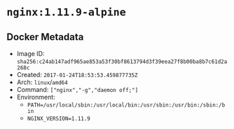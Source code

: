 # `nginx:1.11.9-alpine`

## Docker Metadata

- Image ID: `sha256:c24ab147adf965ae853a53f30bf8613794d3f39eea27f8b00ba8b7c61d2a268c`
- Created: `2017-01-24T18:53:53.459877735Z`
- Arch: `linux`/`amd64`
- Command: `["nginx","-g","daemon off;"]`
- Environment:
  - `PATH=/usr/local/sbin:/usr/local/bin:/usr/sbin:/usr/bin:/sbin:/bin`
  - `NGINX_VERSION=1.11.9`
